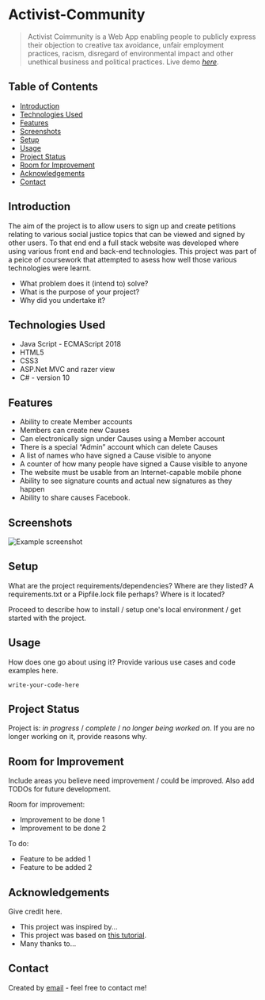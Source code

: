 # Activist-Community
> Activist Coimmunity is a Web App enabling people to publicly express their objection to creative tax avoidance, unfair
employment practices, racism, disregard of environmental impact and other
unethical business and political practices.
> Live demo [_here_](https://github.com/lmarasa1/Activist-Community/blob/main/Images/74850_Luca_Marasa_demo_1635715_195983811.webm). <!-- If you have the project hosted somewhere, include the link here. -->

## Table of Contents
* [Introduction](#Introduction)
* [Technologies Used](#technologies-used)
* [Features](#features)
* [Screenshots](#screenshots)
* [Setup](#setup)
* [Usage](#usage)
* [Project Status](#project-status)
* [Room for Improvement](#room-for-improvement)
* [Acknowledgements](#acknowledgements)
* [Contact](#contact)
<!-- * [License](#license) -->


## Introduction
The aim of the project is to allow users to sign up and create petitions relating to various social justice topics that can be viewed and signed by other users. To that end end a full stack website was developed where using various front end and back-end technologies. This project was part of a peice of coursework that attempted to asess how well those various technologies were learnt.

- What problem does it (intend to) solve?
- What is the purpose of your project?
- Why did you undertake it?
<!-- You don't have to answer all the questions - just the ones relevant to your project. -->


## Technologies Used
- Java Script - ECMAScript 2018
- HTML5
- CSS3
- ASP.Net MVC and razer view
- C# - version 10


## Features

- Ability to create Member accounts
- Members can create new Causes
- Can electronically sign under Causes using a Member account
- There is a special “Admin” account which can delete Causes
- A list of names who have signed a Cause  visible to anyone
- A counter of how many people have signed a Cause visible to anyone
- The website must be usable from an Internet-capable mobile phone
- Ability to see signature counts and actual new signatures as they happen
- Ability to share causes Facebook.
 


## Screenshots
![Example screenshot](./img/screenshot.png)
<!-- If you have screenshots you'd like to share, include them here. -->


## Setup
What are the project requirements/dependencies? Where are they listed? A requirements.txt or a Pipfile.lock file perhaps? Where is it located?

Proceed to describe how to install / setup one's local environment / get started with the project.


## Usage
How does one go about using it?
Provide various use cases and code examples here.

`write-your-code-here`


## Project Status
Project is: _in progress_ / _complete_ / _no longer being worked on_. If you are no longer working on it, provide reasons why.


## Room for Improvement
Include areas you believe need improvement / could be improved. Also add TODOs for future development.

Room for improvement:
- Improvement to be done 1
- Improvement to be done 2

To do:
- Feature to be added 1
- Feature to be added 2


## Acknowledgements
Give credit here.
- This project was inspired by...
- This project was based on [this tutorial](https://www.example.com).
- Many thanks to...


## Contact
Created by [email](mailto:lmarasa1@yahoo.co.uk) - feel free to contact me!


<!-- Optional -->
<!-- ## License -->
<!-- This project is open source and available under the [... License](). -->

<!-- You don't have to include all sections - just the one's relevant to your project -->
